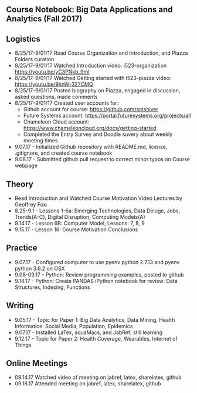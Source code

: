 ## Course Notebook: Big Data Applications and Analytics (Fall 2017) 

## Logistics    
*	8/25/17-9/01/17 Read Course Organization and Introduction, and Piazza Folders curation
* 8/25/17-9/01/17 Watched Introduction video: i523-organization https://youtu.be/yC3PNkb_9mI  
* 8/25/17-9/01/17 Watched Getting started with i523-piazza video: https://youtu.be/9hnW-327CMQ 
* 8/25/17-9/01/17 Posted biography on Piazza, engaged in discussion, asked questions, made comments
* 8/25/17-9/01/17 Created user accounts for: 
  * Github account for course: https://github.com/smshiver
  * Future Systems account: https://portal.futuresystems.org/projects/all
  * Chameleon Cloud account: https://www.chameleoncloud.org/docs/getting-started
  * Completed the Entry Survey and Doodle suvery about weekly meeting times
* 9.07.17 - Initialized Github repository with README.md, license, .gitignore, and created course notebook
* 9.08.17 - Submitted github pull request to correct minor typos on Course webpage 

##  Theory
* Read Introduction and Watched Course Motivation Video Lectures by Geoffrey Fox:
* 8.25-9.1 - Lessons 1-6a: Emerging Technologies, Data Deluge, Jobs, Trends(A-C), Digital Disruption, Computing Models(A)
* 9.14.17 - Lesson 6B: Computer Model, Lessons: 7, 8, 9
* 9.15.17 - Lesson 16: Course Motivation Conclusions

## Practice
* 9.07.17 - Configured computer to use pyenv python 2.7.13 and pyenv python 3.6.2 on OSX
* 9.08-09.17 - Python: Review programming examples, posted to github 
* 9.14.17 - Python: Create PANDAS iPython notebook for review: Data Structures, Indexing, Functions

## Writing
* 9.05.17 - Topic for Paper 1: Big Data Analytics, Data Mining, Health Informatice: Social Media, Population, Epidemics 
* 9.07.17 - Installed LaTex, aquaMacs, and JabRef; still learning
* 9.12.17 - Topic for Paper 2: Health Coverage, Wearables, Internet of Things 

## Online Meetings
* 09.14.17 Watched video of meeting on jabref, latex, sharelatex, github 
* 09.18.17 Attended meeting on jabref, latex, sharelatex, github


